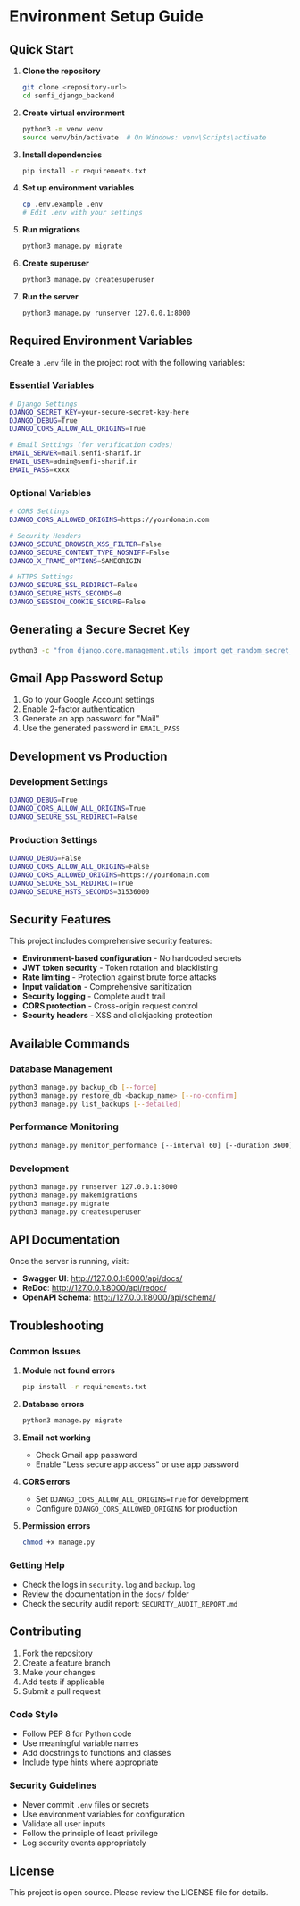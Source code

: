 # Environment Setup Guide

## Quick Start

1. **Clone the repository**
   ```bash
   git clone <repository-url>
   cd senfi_django_backend
   ```

2. **Create virtual environment**
   ```bash
   python3 -m venv venv
   source venv/bin/activate  # On Windows: venv\Scripts\activate
   ```

3. **Install dependencies**
   ```bash
   pip install -r requirements.txt
   ```

4. **Set up environment variables**
   ```bash
   cp .env.example .env
   # Edit .env with your settings
   ```

5. **Run migrations**
   ```bash
   python3 manage.py migrate
   ```

6. **Create superuser**
   ```bash
   python3 manage.py createsuperuser
   ```

7. **Run the server**
   ```bash
   python3 manage.py runserver 127.0.0.1:8000
   ```

## Required Environment Variables

Create a `.env` file in the project root with the following variables:

### Essential Variables
```bash
# Django Settings
DJANGO_SECRET_KEY=your-secure-secret-key-here
DJANGO_DEBUG=True
DJANGO_CORS_ALLOW_ALL_ORIGINS=True

# Email Settings (for verification codes)
EMAIL_SERVER=mail.senfi-sharif.ir
EMAIL_USER=admin@senfi-sharif.ir
EMAIL_PASS=xxxx
```

### Optional Variables
```bash
# CORS Settings
DJANGO_CORS_ALLOWED_ORIGINS=https://yourdomain.com

# Security Headers
DJANGO_SECURE_BROWSER_XSS_FILTER=False
DJANGO_SECURE_CONTENT_TYPE_NOSNIFF=False
DJANGO_X_FRAME_OPTIONS=SAMEORIGIN

# HTTPS Settings
DJANGO_SECURE_SSL_REDIRECT=False
DJANGO_SECURE_HSTS_SECONDS=0
DJANGO_SESSION_COOKIE_SECURE=False
```

## Generating a Secure Secret Key

```bash
python3 -c "from django.core.management.utils import get_random_secret_key; print(get_random_secret_key())"
```

## Gmail App Password Setup

1. Go to your Google Account settings
2. Enable 2-factor authentication
3. Generate an app password for "Mail"
4. Use the generated password in `EMAIL_PASS`

## Development vs Production

### Development Settings
```bash
DJANGO_DEBUG=True
DJANGO_CORS_ALLOW_ALL_ORIGINS=True
DJANGO_SECURE_SSL_REDIRECT=False
```

### Production Settings
```bash
DJANGO_DEBUG=False
DJANGO_CORS_ALLOW_ALL_ORIGINS=False
DJANGO_CORS_ALLOWED_ORIGINS=https://yourdomain.com
DJANGO_SECURE_SSL_REDIRECT=True
DJANGO_SECURE_HSTS_SECONDS=31536000
```

## Security Features

This project includes comprehensive security features:

- **Environment-based configuration** - No hardcoded secrets
- **JWT token security** - Token rotation and blacklisting
- **Rate limiting** - Protection against brute force attacks
- **Input validation** - Comprehensive sanitization
- **Security logging** - Complete audit trail
- **CORS protection** - Cross-origin request control
- **Security headers** - XSS and clickjacking protection

## Available Commands

### Database Management
```bash
python3 manage.py backup_db [--force]
python3 manage.py restore_db <backup_name> [--no-confirm]
python3 manage.py list_backups [--detailed]
```

### Performance Monitoring
```bash
python3 manage.py monitor_performance [--interval 60] [--duration 3600] [--save]
```

### Development
```bash
python3 manage.py runserver 127.0.0.1:8000
python3 manage.py makemigrations
python3 manage.py migrate
python3 manage.py createsuperuser
```

## API Documentation

Once the server is running, visit:
- **Swagger UI**: http://127.0.0.1:8000/api/docs/
- **ReDoc**: http://127.0.0.1:8000/api/redoc/
- **OpenAPI Schema**: http://127.0.0.1:8000/api/schema/

## Troubleshooting

### Common Issues

1. **Module not found errors**
   ```bash
   pip install -r requirements.txt
   ```

2. **Database errors**
   ```bash
   python3 manage.py migrate
   ```

3. **Email not working**
   - Check Gmail app password
   - Enable "Less secure app access" or use app password

4. **CORS errors**
   - Set `DJANGO_CORS_ALLOW_ALL_ORIGINS=True` for development
   - Configure `DJANGO_CORS_ALLOWED_ORIGINS` for production

5. **Permission errors**
   ```bash
   chmod +x manage.py
   ```

### Getting Help

- Check the logs in `security.log` and `backup.log`
- Review the documentation in the `docs/` folder
- Check the security audit report: `SECURITY_AUDIT_REPORT.md`

## Contributing

1. Fork the repository
2. Create a feature branch
3. Make your changes
4. Add tests if applicable
5. Submit a pull request

### Code Style

- Follow PEP 8 for Python code
- Use meaningful variable names
- Add docstrings to functions and classes
- Include type hints where appropriate

### Security Guidelines

- Never commit `.env` files or secrets
- Use environment variables for configuration
- Validate all user inputs
- Follow the principle of least privilege
- Log security events appropriately

## License

This project is open source. Please review the LICENSE file for details. 